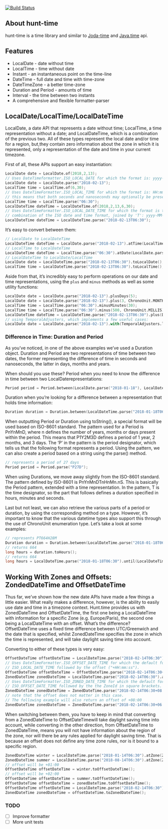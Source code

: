 [![Build Status](https://travis-ci.org/huntlabs/hunt-time.svg?branch=master)](https://travis-ci.org/huntlabs/hunt-time)

## About hunt-time
hunt-time is a time library and similar to [Joda-time](https://www.joda.org/joda-time/quickstart.html) and [Java.time](https://docs.oracle.com/en/java/javase/11/docs/api/java.base/java/time/package-summary.html) api.

## Features

 * LocalDate - date without time
 * LocalTime - time without date
 * Instant - an instantaneous point on the time-line
 * DateTime - full date and time with time-zone
 * DateTimeZone - a better time-zone
 * Duration and Period - amounts of time
 * Interval - the time between two instants
 * A comprehensive and flexible formatter-parser

## LocalDate/LocalTime/LocalDateTime
LocalDate, a date API that represents a date without time; LocalTime, a time representation without a date; and LocalDateTime, which is a combination of the previous two. All of these types represent the local date and/or time for a region, but,they contain zero information about the zone in which it is represented, only a representation of the date and time in your current timezone.

First of all, these APIs support an easy instantiation:

```D
LocalDate date = LocalDate.of(2018,2,13);
// Uses DateTimeformatter.ISO_LOCAL_DATE for which the format is: yyyy-MM-dd
LocalDate date = LocalDate.parse("2018-02-13");
LocalTime time = LocalTime.of(6,30);
// Uses DateTimeFormatter.ISO_LOCAL_TIME for which the format is: HH:mm[:ss[.SSSSSSSSS]]
// this means that both seconds and nanoseconds may optionally be present.
LocalTime time = LocalTime.parse("06:30");
LocalDateTime dateTime = LocalDateTime.of(2018,2,13,6,30);
// Uses DateTimeFormatter.ISO_LOCAL_DATE_TIME for which the format is the
// combination of the ISO date and time format, joined by 'T': yyyy-MM-dd'T'HH:mm[:ss[.SSSSSSSSS]]
LocalDateTime dateTime = LocalDateTime.parse("2018-02-13T06:30");
```

It’s easy to convert between them:

```D
// LocalDate to LocalDateTime
LocalDateTime dateTime = LocalDate.parse("2018-02-13").atTime(LocalTime.parse("06:30"));
// LocalTime to LocalDateTime
LocalDateTime dateTime = LocalTime.parse("06:30").atDate(LocalDate.parse("2018-02-13"));
// LocalDateTime to LocalDate/LocalTime
LocalDate date = LocalDateTime.parse("2018-02-13T06:30").toLocalDate();
LocalTime time = LocalDateTime.parse("2018-02-13T06:30").toLocalTime();
```

Aside from that, it’s incredibly easy to perform operations on our date and time representations, using the `plus` and `minus` methods as well as some utility functions:

```D
LocalDate date = LocalDate.parse("2018-02-13").plusDays(5);
LocalDate date = LocalDate.parse("2018-02-13").plus(3, ChronoUnit.MONTHS);
LocalTime time = LocalTime.parse("06:30").minusMinutes(30);
LocalTime time = LocalTime.parse("06:30").minus(500, ChronoUnit.MILLIS);
LocalDateTime dateTime = LocalDateTime.parse("2018-02-13T06:30").plus(Duration.ofHours(2));
// using TemporalAdjusters, which implements a few useful cases:
LocalDate date = LocalDate.parse("2018-02-13").with(TemporalAdjusters.lastDayOfMonth());
````

### Difference in Time: Duration and Period
As you’ve noticed, in one of the above examples we’ve used a Duration object. Duration and Period are two representations of time between two dates, the former representing the difference of time in seconds and nanoseconds, the latter in days, months and years.

When should you use these? Period when you need to know the difference in time between two LocalDaterepresentations:

```D
Period period = Period.between(LocalDate.parse("2018-01-18"), LocalDate.parse("2018-02-14"));
```

Duration when you’re looking for a difference between a representation that holds time information:

```D
Duration duration = Duration.between(LocalDateTime.parse("2018-01-18T06:30"), LocalDateTime.parse("2018-02-14T22:58"));
```

When outputting Period or Duration using toString(), a special format will be used based on ISO-8601 standard. The pattern used for a Period is PnYnMnD, where n defines the number of years, months or days present within the period. This means that P1Y2M3D defines a period of 1 year, 2 months, and 3 days. The ‘P’ in the pattern is the period designator, which tells us that the following format represents a period. Using the pattern, we can also create a period based on a string using the parse() method.

```D
// represents a period of 27 days
Period period = Period.parse("P27D");
```

When using Durations, we move away slightly from the ISO-8601 standard. The pattern defined by ISO-8601 is PnYnMnDTnHnMn.nS. This is basically the Period pattern, extended with a time representation. In the pattern, T is the time designator, so the part that follows defines a duration specified in hours, minutes and seconds.

Last but not least, we can also retrieve the various parts of a period or duration, by using the corresponding method on a type. However, it’s important to know that the various datetime types also support this through the use of ChronoUnit enumeration type. Let’s take a look at some examples:

```D
// represents PT664H28M
Duration duration = Duration.between(LocalDateTime.parse("2018-01-18T06:30"), LocalDateTime.parse("2018-02-14T22:58"));
// returns 664
long hours = duration.toHours();
// returns 664
long hours = LocalDateTime.parse("2018-01-18T06:30").until(LocalDateTime.parse("2018-02-14T22:58"), ChronoUnit.HOURS);
```

## Working With Zones and Offsets: ZondedDateTime and OffsetDateTime
Thus far, we’ve shown how the new date APIs have made a few things a little easier. What really makes a difference, however, is the ability to easily use date and time in a timezone context. Hunt.time provides us with ZonedDateTime and OffsetDateTime, the first one being a LocalDateTime with information for a specific Zone (e.g. Europe/Paris), the second one being a LocalDateTime with an offset. What’s the difference? OffsetDateTime uses a fixed time difference between UTC/Greenwich and the date that is specified, whilst ZonedDateTime specifies the zone in which the time is represented, and will take daylight saving time into account.

Converting to either of these types is very easy:
```D
OffsetDateTime offsetDateTime = LocalDateTime.parse("2018-02-14T06:30").atOffset(ZoneOffset.ofHours(2));
// Uses DateTimeFormatter.ISO_OFFSET_DATE_TIME for which the default format is
// ISO_LOCAL_DATE_TIME followed by the offset ("+HH:mm:ss").
OffsetDateTime offsetDateTime = OffsetDateTime.parse("2018-02-14T06:30+06:00");
ZonedDateTime zonedDateTime = LocalDateTime.parse("2018-02-14T06:30").atZone(ZoneId.of("Europe/Paris"));
// Uses DateTimeFormatter.ISO_ZONED_DATE_TIME for which the default format is
// ISO_OFFSET_DATE_TIME followed by the the ZoneId in square brackets.
ZonedDateTime zonedDateTime = ZonedDateTime.parse("2018-02-14T06:30+08:00[Asia/Macau]");
// note that the offset does not matter in this case.
// The following example will also return an offset of +08:00
ZonedDateTime zonedDateTime = ZonedDateTime.parse("2018-02-14T06:30+06:00[Asia/Macau]");
```

When switching between them, you have to keep in mind that converting from a ZonedDateTime to OffsetDateTimewill take daylight saving time into account, while converting in the other direction, from OffsetDateTime to ZonedDateTime, means you will not have information about the region of the zone, nor will there be any rules applied for daylight saving time. That is because an offset does not define any time zone rules, nor is it bound to a specific region.
```D
ZonedDateTime winter = LocalDateTime.parse("2018-01-14T06:30").atZone(ZoneId.of("Europe/Paris"));
ZonedDateTime summer = LocalDateTime.parse("2018-08-14T06:30").atZone(ZoneId.of("Europe/Paris"));
// offset will be +01:00
OffsetDateTime offsetDateTime = winter.toOffsetDateTime();
// offset will be +02:00
OffsetDateTime offsetDateTime = summer.toOffsetDateTime();
OffsetDateTime offsetDateTime = zonedDateTime.toOffsetDateTime();
OffsetDateTime offsetDateTime = LocalDateTime.parse("2018-02-14T06:30").atOffset(ZoneOffset.ofHours(5));
ZonedDateTime zonedDateTime = offsetDateTime.toZonedDateTime();
```
### TODO
- [ ] Improve formatter
- [ ] More unit tests